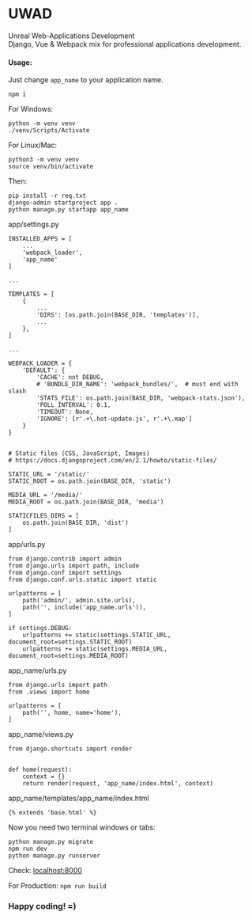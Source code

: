 # UWAD
Unreal Web-Applications Development\
Django, Vue & Webpack mix for professional applications development.

#### Usage:
Just change `app_name` to your application name.
```
npm i
```

For Windows:
```
python -m venv venv
./venv/Scripts/Activate
```

For Linux/Mac:
```
python3 -m venv venv
source venv/bin/activate
```

Then:
```
pip install -r req.txt
django-admin startproject app .
python manage.py startapp app_name
```

app/settings.py
```
INSTALLED_APPS = [
    ...
    'webpack_loader',
    'app_name'
]

...

TEMPLATES = [
    {
        ...
        'DIRS': [os.path.join(BASE_DIR, 'templates')],
        ...
    },
]

...

WEBPACK_LOADER = {
    'DEFAULT': {
        'CACHE': not DEBUG,
        # 'BUNDLE_DIR_NAME': 'webpack_bundles/',  # must end with slash
        'STATS_FILE': os.path.join(BASE_DIR, 'webpack-stats.json'),
        'POLL_INTERVAL': 0.1,
        'TIMEOUT': None,
        'IGNORE': [r'.+\.hot-update.js', r'.+\.map']
    }
}


# Static files (CSS, JavaScript, Images)
# https://docs.djangoproject.com/en/2.1/howto/static-files/

STATIC_URL = '/static/'
STATIC_ROOT = os.path.join(BASE_DIR, 'static')

MEDIA_URL = '/media/'
MEDIA_ROOT = os.path.join(BASE_DIR, 'media')

STATICFILES_DIRS = [
    os.path.join(BASE_DIR, 'dist')
]
```

app/urls.py
```
from django.contrib import admin
from django.urls import path, include
from django.conf import settings
from django.conf.urls.static import static

urlpatterns = [
    path('admin/', admin.site.urls),
    path('', include('app_name.urls')),
]

if settings.DEBUG:
    urlpatterns += static(settings.STATIC_URL, document_root=settings.STATIC_ROOT)
    urlpatterns += static(settings.MEDIA_URL, document_root=settings.MEDIA_ROOT)
```

app_name/urls.py
```
from django.urls import path
from .views import home

urlpatterns = [
    path('', home, name='home'),
]
```

app_name/views.py
```
from django.shortcuts import render


def home(request):
    context = {}
    return render(request, 'app_name/index.html', context)
```

app_name/templates/app_name/index.html
```
{% extends 'base.html' %}
```

Now you need two terminal windows or tabs:
```
python manage.py migrate
npm run dev
python manage.py runserver
```
Check: [localhost:8000](http://127.0.0.1:8000/)


For Production:
`npm run build`

### Happy coding! =)
